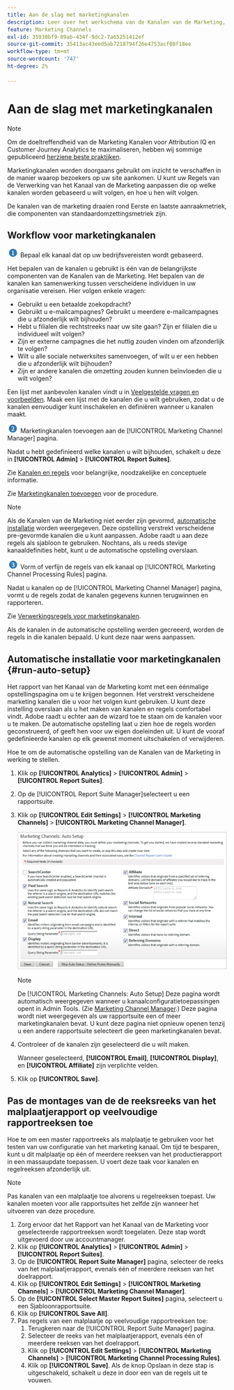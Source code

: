 ```yaml
---
title: Aan de slag met marketingkanalen
description: Leer over het werkschema van de Kanalen van de Marketing, de automatische opstelling, en hoe te om de montages van de reeks van het malplaatjerapport op veelvoudige rapportreeksen toe te passen.
feature: Marketing Channels
exl-id: 35938bf9-89ab-434f-9dc2-7a65251412ef
source-git-commit: 35413ac43eed5ab7218794f26e4753acf08f18ee
workflow-type: tm+mt
source-wordcount: '747'
ht-degree: 2%

---
```


# Aan de slag met marketingkanalen

>[!NOTE]
>
>Om de doeltreffendheid van de Marketing Kanalen voor Attribution IQ en Customer Journey Analytics te maximaliseren, hebben wij sommige gepubliceerd [herziene beste praktijken](/help/components/c-marketing-channels/mchannel-best-practices.md).

Marketingkanalen worden doorgaans gebruikt om inzicht te verschaffen in de manier waarop bezoekers op uw site aankomen. U kunt uw Regels van de Verwerking van het Kanaal van de Marketing aanpassen die op welke kanalen worden gebaseerd u wilt volgen, en hoe u hen wilt volgen.

De kanalen van de marketing draaien rond Eerste en laatste aanraakmetriek, die componenten van standaardomzettingsmetriek zijn.

## Workflow voor marketingkanalen

![](assets/step1_icon.png) Bepaal elk kanaal dat op uw bedrijfsvereisten wordt gebaseerd.

Het bepalen van de kanalen u gebruikt is één van de belangrijkste componenten van de Kanalen van de Marketing. Het bepalen van de kanalen kan samenwerking tussen verscheidene individuen in uw organisatie vereisen. Hier volgen enkele vragen:

* Gebruikt u een betaalde zoekopdracht?
* Gebruikt u e-mailcampagnes? Gebruikt u meerdere e-mailcampagnes die u afzonderlijk wilt bijhouden?
* Hebt u filialen die rechtstreeks naar uw site gaan? Zijn er filialen die u individueel wilt volgen?
* Zijn er externe campagnes die het nuttig zouden vinden om afzonderlijk te volgen?
* Wilt u alle sociale netwerksites samenvoegen, of wilt u er een hebben die u afzonderlijk wilt bijhouden?
* Zijn er andere kanalen die omzetting zouden kunnen beïnvloeden die u wilt volgen?

Een lijst met aanbevolen kanalen vindt u in [Veelgestelde vragen en voorbeelden](/help/components/c-marketing-channels/c-faq.md). Maak een lijst met de kanalen die u wilt gebruiken, zodat u de kanalen eenvoudiger kunt inschakelen en definiëren wanneer u kanalen maakt.

![](assets/step2_icon.png) Marketingkanalen toevoegen aan de [!UICONTROL Marketing Channel Manager] pagina.

Nadat u hebt gedefinieerd welke kanalen u wilt bijhouden, schakelt u deze in **[!UICONTROL Admin]** > **[!UICONTROL Report Suites]**.

Zie [Kanalen en regels](/help/components/c-marketing-channels/c-channels.md) voor belangrijke, noodzakelijke en conceptuele informatie.

Zie [Marketingkanalen toevoegen](/help/components/c-marketing-channels/c-channels.md) voor de procedure.

>[!NOTE]
>
>Als de Kanalen van de Marketing niet eerder zijn gevormd, [automatische installatie](/help/components/c-marketing-channels/c-getting-started-mchannel.md) worden weergegeven. Deze opstelling verstrekt verscheidene pre-gevormde kanalen die u kunt aanpassen. Adobe raadt u aan deze regels als sjabloon te gebruiken. Nochtans, als u reeds stevige kanaaldefinities hebt, kunt u de automatische opstelling overslaan.

![](assets/step3_icon.png) Vorm of verfijn de regels van elk kanaal op [!UICONTROL Marketing Channel Processing Rules] pagina.

Nadat u kanalen op de [!UICONTROL Marketing Channel Manager] pagina, vormt u de regels zodat de kanalen gegevens kunnen terugwinnen en rapporteren.

Zie [Verwerkingsregels voor marketingkanalen](/help/components/c-marketing-channels/c-rules.md).

Als de kanalen in de automatische opstelling werden gecreeerd, worden de regels in die kanalen bepaald. U kunt deze naar wens aanpassen.

## Automatische installatie voor marketingkanalen {#run-auto-setup}

Het rapport van het Kanaal van de Marketing komt met een éénmalige opstellingspagina om u te krijgen begonnen. Het verstrekt verscheidene marketing kanalen die u voor het volgen kunt gebruiken. U kunt deze instelling overslaan als u het maken van kanalen en regels comfortabel vindt. Adobe raadt u echter aan de wizard toe te staan om de kanalen voor u te maken. De automatische opstelling laat u zien hoe de regels worden geconstrueerd, of geeft hen voor uw eigen doeleinden uit. U kunt de vooraf gedefinieerde kanalen op elk gewenst moment uitschakelen of verwijderen.

Hoe te om de automatische opstelling van de Kanalen van de Marketing in werking te stellen.

1. Klik op **[!UICONTROL Analytics]** > **[!UICONTROL Admin]** > **[!UICONTROL Report Suites]**.
1. Op de [!UICONTROL Report Suite Manager]selecteert u een rapportsuite.
1. Klik op **[!UICONTROL Edit Settings]** > **[!UICONTROL Marketing Channels]** > **[!UICONTROL Marketing Channel Manager]**.

   ![Stap Resultaat](assets/wizard.png)

   >[!NOTE]
   >
   >De [!UICONTROL Marketing Channels: Auto Setup] Deze pagina wordt automatisch weergegeven wanneer u kanaalconfiguratietoepassingen opent in Admin Tools. (Zie [Marketing Channel Manager](/help/components/c-marketing-channels/c-channels.md).) Deze pagina wordt niet weergegeven als uw rapportsuite een of meer marketingkanalen bevat. U kunt deze pagina niet opnieuw openen tenzij u een andere rapportsuite selecteert die geen marketingkanalen bevat.

1. Controleer of de kanalen zijn geselecteerd die u wilt maken.

   Wanneer geselecteerd, **[!UICONTROL Email]**, **[!UICONTROL Display]**, en **[!UICONTROL Affiliate]** zijn verplichte velden.

1. Klik op **[!UICONTROL Save]**.

## Pas de montages van de de reeksreeks van het malplaatjerapport op veelvoudige rapportreeksen toe

Hoe te om een master rapportreeks als malplaatje te gebruiken voor het testen van uw configuratie van het marketing kanaal. Om tijd te besparen, kunt u dit malplaatje op één of meerdere reeksen van het productierapport in een massaupdate toepassen. U voert deze taak voor kanalen en regelreeksen afzonderlijk uit.

>[!NOTE]
>
>Pas kanalen van een malplaatje toe alvorens u regelreeksen toepast. Uw kanalen moeten voor alle rapportsuites het zelfde zijn wanneer het uitvoeren van deze procedure.

1. Zorg ervoor dat het Rapport van het Kanaal van de Marketing voor geselecteerde rapportreeksen wordt toegelaten. Deze stap wordt uitgevoerd door uw accountmanager.
1. Klik op **[!UICONTROL Analytics]** > **[!UICONTROL Admin]** > **[!UICONTROL Report Suites]**.
1. Op de **[!UICONTROL Report Suite Manager]** pagina, selecteer de reeks van het malplaatjerapport, evenals één of meerdere reeksen van het doelrapport.
1. Klik op **[!UICONTROL Edit Settings]** > **[!UICONTROL Marketing Channels]** > **[!UICONTROL Marketing Channel Manager]**.
1. Op de **[!UICONTROL Select Master Report Suites]** pagina, selecteert u een Sjabloonrapportsuite.
1. Klik op **[!UICONTROL Save All]**.
1. Pas regels van een malplaatje op veelvoudige rapportreeksen toe:
   1. Terugkeren naar de [!UICONTROL Report Suite Manager] pagina.
   1. Selecteer de reeks van het malplaatjerapport, evenals één of meerdere reeksen van het doelrapport.
   1. Klik op **[!UICONTROL Edit Settings]** > **[!UICONTROL Marketing Channels]** > **[!UICONTROL Marketing Channel Processing Rules]**.
   1. Klik op **[!UICONTROL Save]**. Als de knop Opslaan in deze stap is uitgeschakeld, schakelt u deze in door een van de regels uit te vouwen.
